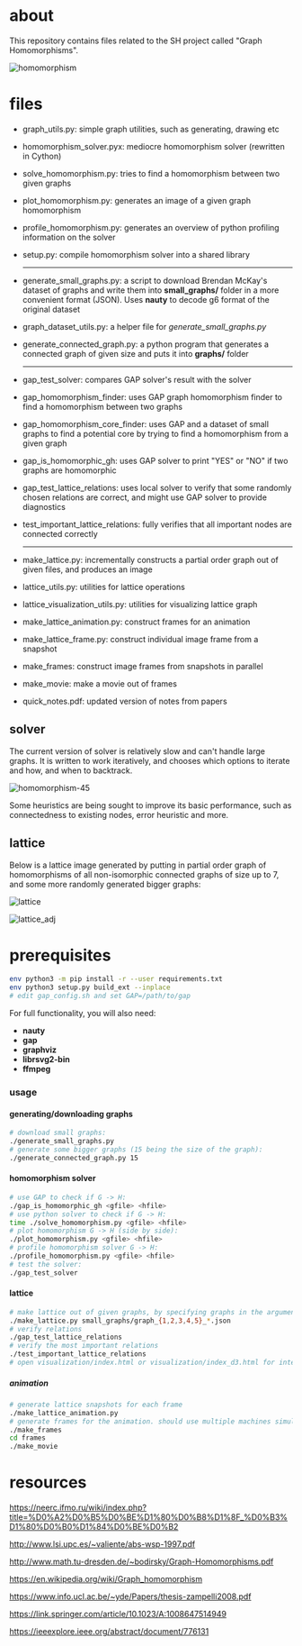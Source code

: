 # about

This repository contains files related to the SH project called "Graph Homomorphisms".

![homomorphism](/images/homomorphism.png)

# files

* graph_utils.py: simple graph utilities, such as generating, drawing etc

* homomorphism_solver.pyx: mediocre homomorphism solver (rewritten in Cython)

* solve_homomorphism.py: tries to find a homomorphism between two given graphs

* plot_homomorphism.py: generates an image of a given graph homomorphism

* profile_homomorphism.py: generates an overview of python profiling information on the solver

* setup.py: compile homomorphism solver into a shared library

  ---

* generate_small_graphs.py: a script to download Brendan McKay's dataset of graphs and write them into **small_graphs/** folder in a more convenient format (JSON). Uses **nauty** to decode g6 format of the original dataset

* graph_dataset_utils.py: a helper file for *generate_small_graphs.py*

* generate_connected_graph.py: a python program that generates a connected graph of given size and puts it into **graphs/** folder

  ---

* gap_test_solver: compares GAP solver's result with the solver

* gap_homomorphism_finder: uses GAP graph homomorphism finder to find a homomorphism between two graphs

* gap_homomorphism_core_finder: uses GAP and a dataset of small graphs to find a potential core by trying to find a homomorphism from a given graph

* gap_is_homomorphic_gh: uses GAP solver to print "YES" or "NO" if two graphs are homomorphic

* gap_test_lattice_relations: uses local solver to verify that some randomly chosen relations are correct, and might use GAP solver to provide diagnostics

* test_important_lattice_relations: fully verifies that all important nodes are connected correctly

  ---

* make_lattice.py: incrementally constructs a partial order graph out of given files, and produces an image

* lattice_utils.py: utilities for lattice operations

* lattice_visualization_utils.py: utilities for visualizing lattice graph

* make_lattice_animation.py: construct frames for an animation

* make_lattice_frame.py: construct individual image frame from a snapshot

* make_frames: construct image frames from snapshots in parallel

* make_movie: make a movie out of frames

* quick_notes.pdf: updated version of notes from papers

## solver

The current version of solver is relatively slow and can't handle large graphs. It is written to work iteratively, and chooses which options to iterate and how, and when to backtrack.

![homomorphism-45](/images/homomorphism-45.png)

Some heuristics are being sought to improve its basic performance, such as connectedness to existing nodes, error heuristic and more.

## lattice

Below is a lattice image generated by putting in partial order graph of homomorphisms of all non-isomorphic connected graphs of size up to 7, and some more randomly generated bigger graphs:

![lattice](images/lattice.png)

![lattice_adj](images/lattice_adj.png)

# prerequisites

```bash
env python3 -m pip install -r --user requirements.txt
env python3 setup.py build_ext --inplace
# edit gap_config.sh and set GAP=/path/to/gap
```

For full functionality, you will also need:

* **nauty**
* **gap**
* **graphviz**
* **librsvg2-bin**
* **ffmpeg**

### usage

#### generating/downloading graphs

```bash
# download small graphs:
./generate_small_graphs.py
# generate some bigger graphs (15 being the size of the graph):
./generate_connected_graph.py 15
```

#### homomorphism solver

```bash
# use GAP to check if G -> H:
./gap_is_homomorphic_gh <gfile> <hfile>
# use python solver to check if G -> H:
time ./solve_homomorphism.py <gfile> <hfile>
# plot homomorphism G -> H (side by side):
./plot_homomorphism.py <gfile> <hfile>
# profile homomorphism solver G -> H:
./profile_homomorphism.py <gfile> <hfile>
# test the solver:
./gap_test_solver
```

#### lattice

```bash
# make lattice out of given graphs, by specifying graphs in the argument list, e.g.:
./make_lattice.py small_graphs/graph_{1,2,3,4,5}_*.json
# verify relations
./gap_test_lattice_relations
# verify the most important relations
./test_important_lattice_relations
# open visualization/index.html or visualization/index_d3.html for interactive graph
```

##### animation

```bash
# generate lattice snapshots for each frame
./make_lattice_animation.py
# generate frames for the animation. should use multiple machines simultaneously, in the same FS:
./make_frames
cd frames
./make_movie
```

# resources

https://neerc.ifmo.ru/wiki/index.php?title=%D0%A2%D0%B5%D0%BE%D1%80%D0%B8%D1%8F_%D0%B3%D1%80%D0%B0%D1%84%D0%BE%D0%B2

http://www.lsi.upc.es/~valiente/abs-wsp-1997.pdf

http://www.math.tu-dresden.de/~bodirsky/Graph-Homomorphisms.pdf

https://en.wikipedia.org/wiki/Graph_homomorphism

https://www.info.ucl.ac.be/~yde/Papers/thesis-zampelli2008.pdf

https://link.springer.com/article/10.1023/A:1008647514949

https://ieeexplore.ieee.org/abstract/document/776131
